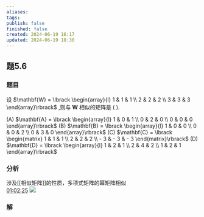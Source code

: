 ```yaml
---
aliases: 
tags: 
publish: false
finished: false
created: 2024-06-19 16:17
updated: 2024-06-19 18:30
---
```

## 题5.6
### 题目
设 $\mathbf{W} = \lbrack  \begin{array}{l} 1 & 1 & 1 \\  2 & 2 & 2 \\  3 & 3 & 3 \end{array}\rbrack$ ,则与 $\mathbf{W}$ 相似的矩阵是 ( ).

(A) $\mathbf{A} = \lbrack  \begin{array}{l} 1 & 0 & 1 \\  0 & 2 & 0 \\  0 & 0 & 0 \end{array}\rbrack$ (B) $\mathbf{B} = \lbrack  \begin{array}{l} 1 & 0 & 0 \\  0 & 0 & 2 \\  0 & 3 & 0 \end{array}\rbrack$ (C) $\mathbf{C} = \lbrack  \begin{matrix} 1 & 1 & 1 \\  2 & 2 & 2 \\   - 3 &  - 3 &  - 3 \end{matrix}\rbrack$ (D) $\mathbf{D} = \lbrack  \begin{array}{l} 1 & 2 & 1 \\  2 & 4 & 2 \\  1 & 2 & 1 \end{array}\rbrack$

### 分析
涉及[[相似矩阵]]的性质，多项式矩阵的幂矩阵相似  
[01:02:25](https://www.bilibili.com/video/BV1Ti421D727?p=45&t=3745.340453#t=1:02:25.34) 
![](https://img.hwenyi.live/202406110945442.webp)

### 解